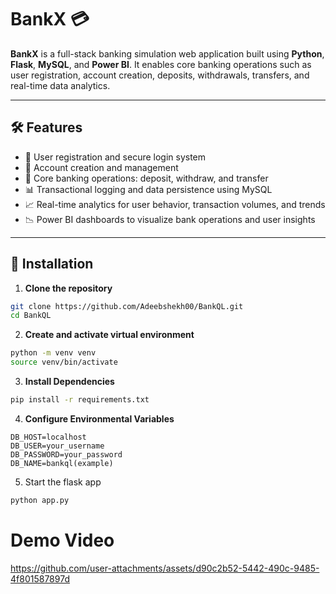 # BankX 💳

**BankX** is a full-stack banking simulation web application built using **Python**, **Flask**, **MySQL**, and **Power BI**. It enables core banking operations such as user registration, account creation, deposits, withdrawals, transfers, and real-time data analytics.

---

## 🛠️ Features

- 🔐 User registration and secure login system  
- 🏦 Account creation and management  
- 💸 Core banking operations: deposit, withdraw, and transfer  
- 📊 Transactional logging and data persistence using MySQL  
- 📈 Real-time analytics for user behavior, transaction volumes, and trends  
- 📉 Power BI dashboards to visualize bank operations and user insights  

---

## 🔧 Installation

1. **Clone the repository**  
```bash
git clone https://github.com/Adeebshekh00/BankQL.git
cd BankQL
```
2. **Create and activate virtual environment**
```bash
python -m venv venv
source venv/bin/activate
```
3. **Install Dependencies**
```bash
pip install -r requirements.txt
```
4. **Configure Environmental Variables**
```.env file
DB_HOST=localhost
DB_USER=your_username
DB_PASSWORD=your_password
DB_NAME=bankql(example)
```
5. Start the flask app
```bash
python app.py
``` 

# Demo Video
https://github.com/user-attachments/assets/d90c2b52-5442-490c-9485-4f801587897d


